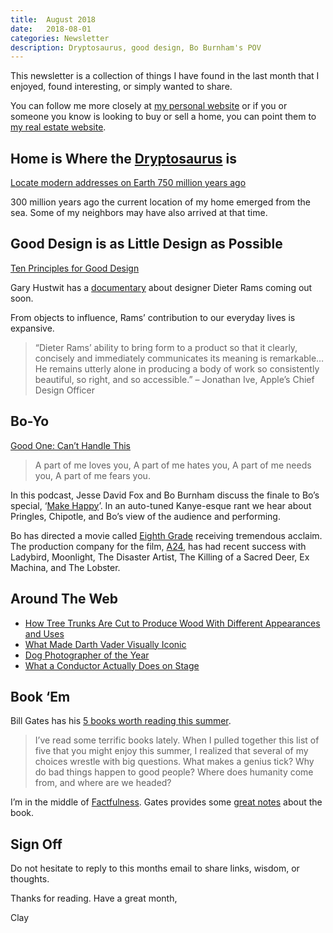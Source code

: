```yaml
---
title:  August 2018
date:   2018-08-01
categories: Newsletter
description: Dryptosaurus, good design, Bo Burnham's POV
---
```


This newsletter is a collection of things I have found in the last month that I enjoyed, found interesting, or simply wanted to share.

You can follow me more closely at [my personal website](http://claycarson.net "Personal Website") or if you or someone you know is looking to buy or sell a home, you can point them to [my real estate website](http://claycarson.com "Business Website ").


## Home is Where the [Dryptosaurus](http://dinosaurpictures.org/Dryptosaurus-pictures "Dryptosaurus") is

[Locate modern addresses on Earth 750 million years ago](https://kottke.org/18/06/locate-modern-addresses-on-earth-240-million-years-ago "Locate modern addresses on Earth 750 million years ago")

300 million years ago the current location of my home emerged from the sea. Some of my neighbors may have also arrived at that time.

## Good Design is as Little Design as Possible

[Ten Principles for Good Design](https://www.vitsoe.com/us/about/good-design "Ten Principles for Good Design")

Gary Hustwit has a [documentary](https://www.hustwit.com/rams/ "Documentary") about designer Dieter Rams coming out soon.

From objects to influence, Rams’ contribution to our everyday lives is expansive.

> “Dieter Rams’ ability to bring form to a product so that it clearly, concisely and immediately communicates its meaning is remarkable… He remains utterly alone in producing a body of work so consistently beautiful, so right, and so accessible.” – Jonathan Ive, Apple’s Chief Design Officer

## Bo-Yo

[Good One: Can’t Handle This](https://headgum.com/good-one-a-podcast-about-jokes/bo-burnhams-cant-handle-this "Good One: Can’t Handle This")

> A part of me loves you,
> A part of me hates you,
> A part of me needs you,
> A part of me fears you.

In this podcast, Jesse David Fox and Bo Burnham discuss the finale to Bo’s special, ‘[Make Happy](https://www.netflix.com/title/80106124 "Make Happy")’. In an auto-tuned Kanye-esque rant we hear about Pringles, Chipotle, and Bo’s view of the audience and performing.

Bo has directed a movie called [Eighth Grade](https://www.imdb.com/title/tt7014006/ "Eighth Grade") receiving tremendous acclaim. The production company for the film, [A24](https://a24films.com "A24"), has had recent success with Ladybird, Moonlight, The Disaster Artist, The Killing of a Sacred Deer, Ex Machina, and The Lobster.

## Around The Web

- [How Tree Trunks Are Cut to Produce Wood With Different Appearances and Uses](https://www.archdaily.com/894449/how-tree-trunks-are-cut-to-produce-wood-with-different-appearances-and-uses "How Tree Trunks Are Cut to Produce Wood With Different Appearances and Uses")
- [What Made Darth Vader Visually Iconic](https://youtu.be/y5NhHBjyJe4 "What Made Darth Vader Visually Iconic")
- [Dog Photographer of the Year](https://www.dogphotographeroftheyear.org.uk "Dog Photographer of the Year")
- [What a Conductor Actually Does on Stage](https://youtu.be/z_yIn8V3UcU "What a Conductor Actually Does on Stage")

## Book ‘Em

Bill Gates has his [5 books worth reading this summer](https://www.gatesnotes.com/About-Bill-Gates/Summer-Books-2018 "5 books worth reading this summer"). 

> I’ve read some terrific books lately. When I pulled together this list of five that you might enjoy this summer, I realized that several of my choices wrestle with big questions. What makes a genius tick? Why do bad things happen to good people? Where does humanity come from, and where are we headed?

I’m in the middle of [Factfulness](https://www.amazon.com/Factfulness-Reasons-World-Things-Better/dp/1250107814 "Factfulness"). Gates provides some [great notes](https://www.gatesnotes.com/Books/Factfulness "Gates Notes") about the book.

## Sign Off

Do not hesitate to reply to this months email to share links, wisdom, or thoughts.

Thanks for reading. Have a great month,

Clay